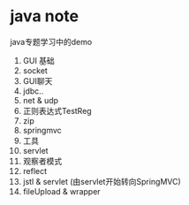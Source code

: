 # java note
java专题学习中的demo  
1. GUI 基础   
2. socket  
3. GUI聊天  
4. jdbc.. 
5. net & udp  
6. 正则表达式TestReg  
7. zip  
8. springmvc  
9. 工具  
10. servlet  
11.  观察者模式  
12. reflect  
13. jstl & servlet (由servlet开始转向SpringMVC)   
14. fileUpload & wrapper  
